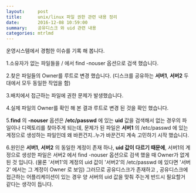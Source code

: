 ```yaml
---
layout:     post
title:      unix/linux 파일 권한 관련 내용 정리
date:       2016-12-08 10:59:00
summary:    공유디스크 와 uid 관련 내용
categories: mtrlmd
---
```


운영시스템에서 경험한 이슈를 기록 해 봅니다.

1.소유자가 없는 파일들을 / 에서 find -nouser 옵션으로 검색 했습니다.

2.찾은 파일들의 Owner를 루트로 변경 했습니다. (디스크를 공유하는 **서버1**, **서버2** 두대에서 모두 동일한 작업을 함)

3.배치에서 접근하는 파일에 권한 문제가 발생했습니다.

4.실제 파일의 Owner를 확인 해 본 결과 루트로 변경 된 것을 확인 했습니다.

5.**find** 의 **-nouser** 옵션은 **/etc/passwd** 에 있는 **uid** 값을 검색해서 없는 경우의 파일이나 디렉토리를 찾아주게 되는데,
    문제가 된 파일은 **서버1** 의 /etc/passwd 에 있는 계정으로 생성하는 파일인데 왜 바뀐건지..누가 바꾼건지 계속 고민하기 시작 했습니다.
     
6.원인은 **서버1**, **서버2** 의 동일한 계정이 존재 하나, **uid 값이 다르기 때문에**, 서버1의 계정으로 생성한 파일은 서버2 에서 find -nouser 옵션으로
    검색 했을 때 Owner가 없게 된 것 입니다. (물론 '서버1'의 계정의 uid 값이 '서버2'의 /etc/passwd 에 있다면 '서버2' 에서는 그 계정이 Owner 로 보임)
    그러므로 공유디스크가 존재하고 , 공유디스크에 접근하는 어플리케이션이 있는 경우 양 서버의 uid 값을 맞춰 주는게 반드시 필요할거 같다는 생각이 듭니다.
    
    
